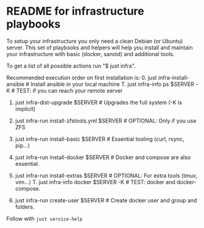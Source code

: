 # README for infrastructure playbooks
To setup your infrastructure you only need a clean Debian (or Ubuntu) server.
This set of playbooks and helpers will help you install and maintain your infrastructure with basic (docker, sanoid) and additional tools.

To get a list of all possible actions run "$ just infra".

Recommended execution order on first installation is:
0. just infra-install-ansible                           # Install ansible in your local machine
T. just infra-info ps $SERVER -K                        # TEST: if you can reach your remote server

1. just infra-dist-upgrade $SERVER                      # Upgrades the full system (-K is implicit)
2. just infra-run install-zfstools.yml $SERVER          # OPTIONAL: Only if you use ZFS
3. just infra-run install-basic $SERVER                 # Essential tooling (curl, rsync, pip...)
4. just infra-run install-docker $SERVER                # Docker and compose are also essential.
5. just infra-run install-extras $SERVER                # OPTIONAL: For extra tools (tmux, vim...)
T. just infra-info docker $SERVER -K                    # TEST: docker and docker-compose.

6. just infra-run create-user $SERVER                   # Create docker user and group and folders.

Follow with `just service-help`
